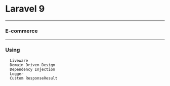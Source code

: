 # Laravel 9 

---
### E-commerce

---
### Using
```
  Liveware
  Domain Driven Design
  Dependency Injection
  Logger
  Custom ResponseResult
```
